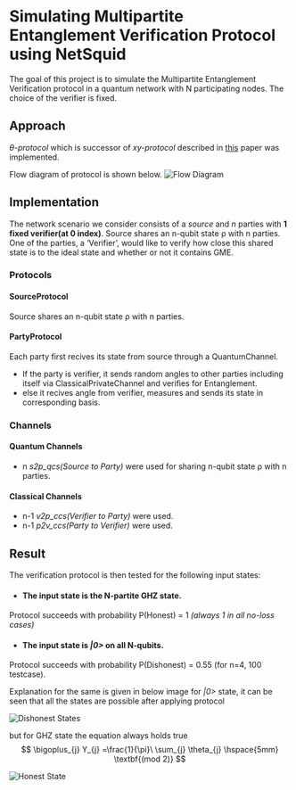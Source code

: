 
# Simulating Multipartite Entanglement Verification Protocol using NetSquid


The goal of this project is to simulate the Multipartite Entanglement Verification protocol in a quantum network with N participating nodes. The choice of the verifier is fixed.


## Approach
*θ-protocol* which is successor of *xy-protocol* described in [this](https://www.nature.com/articles/ncomms13251.pdf?origin=ppub) paper was implemented.

Flow diagram of protocol is shown below.
![Flow Diagram](https://github.com/adityabadhiye/mev-protocol-netsquid/blob/main/images/flow_diagram.png)

## Implementation
The network scenario we consider consists of a *source* and *n* parties with **1 fixed verifier(at 0 index)**.
Source shares an n-qubit state ρ with n parties. One of the parties, a
‘Verifier’, would like to verify how close this shared state is to
the ideal state and whether or not it contains GME.

### Protocols
#### SourceProtocol
Source shares an n-qubit state ρ with n parties.
#### PartyProtocol
Each party first recives its state from source through a QuantumChannel.
- If the party is verifier, it sends random angles to other parties including itself via ClassicalPrivateChannel and verifies for Entanglement.
- else it recives angle from verifier, measures and sends its state in corresponding basis.

### Channels
#### Quantum Channels
- n *s2p_qcs(Source to Party)* were used for sharing n-qubit state ρ with n parties.
#### Classical Channels
- n-1 *v2p_ccs(Verifier to Party)* were used.
- n-1 *p2v_ccs(Party to Verifier)* were used.

## Result
The verification protocol is then tested for the following input states:

- #### The input state is the N-partite GHZ state.
Protocol succeeds with probability P(Honest) = 1 *(always 1 in all no-loss cases)*
- #### The input state is *|0>* on all N-qubits.
Protocol succeeds with probability P(Dishonest) = 0.55 (for n=4, 100 testcase).

Explanation for the same is given in below image
for *|0>* state, it can be seen that all the states are possible after applying protocol

![Dishonest States](https://github.com/adityabadhiye/mev-protocol-netsquid/blob/main/images/dishonest.png)



but for GHZ state the equation always holds true 
$$ \bigoplus_{j} Y_{j} =\frac{1}{\pi}\ \sum_{j} \theta_{j} \hspace{5mm}  \textbf{(mod 2)} $$

![Honest State](https://github.com/adityabadhiye/mev-protocol-netsquid/blob/main/images/honest.png)
